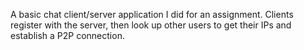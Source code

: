 A basic chat client/server application I did for an assignment. Clients register with the server, then look up other users to get their IPs and establish a P2P connection.
